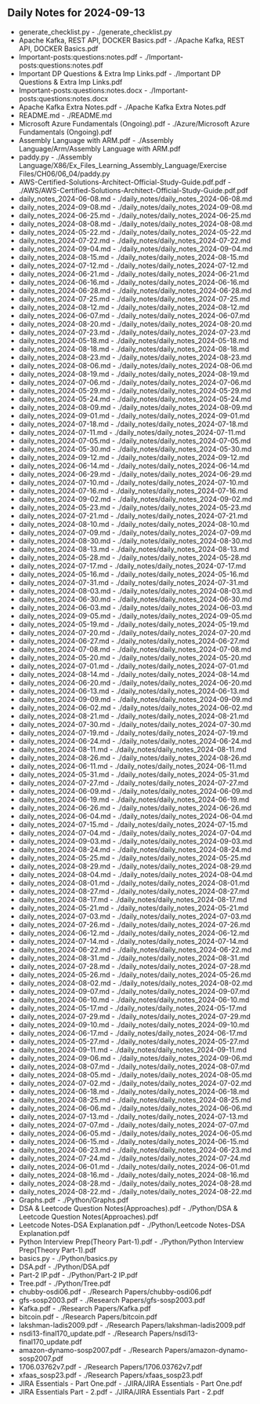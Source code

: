 ## Daily Notes for 2024-09-13

- generate_checklist.py - ./generate_checklist.py
- Apache Kafka, REST API, DOCKER Basics.pdf - ./Apache Kafka, REST API, DOCKER Basics.pdf
- Important-posts:questions:notes.pdf - ./Important-posts:questions:notes.pdf
- Important DP Questions & Extra Imp Links.pdf - ./Important DP Questions & Extra Imp Links.pdf
- Important-posts:questions:notes.docx - ./Important-posts:questions:notes.docx
- Apache Kafka Extra Notes.pdf - ./Apache Kafka Extra Notes.pdf
- README.md - ./README.md
- Microsoft Azure Fundamentals (Ongoing).pdf - ./Azure/Microsoft Azure Fundamentals (Ongoing).pdf
- Assembly Language with ARM.pdf - ./Assembly Language/Arm/Assembly Language with ARM.pdf
- paddy.py - ./Assembly Language/X86/Ex_Files_Learning_Assembly_Language/Exercise Files/CH06/06_04/paddy.py
- AWS-Certified-Solutions-Architect-Official-Study-Guide.pdf.pdf - ./AWS/AWS-Certified-Solutions-Architect-Official-Study-Guide.pdf.pdf
- daily_notes_2024-06-08.md - ./daily_notes/daily_notes_2024-06-08.md
- daily_notes_2024-09-08.md - ./daily_notes/daily_notes_2024-09-08.md
- daily_notes_2024-06-25.md - ./daily_notes/daily_notes_2024-06-25.md
- daily_notes_2024-08-08.md - ./daily_notes/daily_notes_2024-08-08.md
- daily_notes_2024-05-22.md - ./daily_notes/daily_notes_2024-05-22.md
- daily_notes_2024-07-22.md - ./daily_notes/daily_notes_2024-07-22.md
- daily_notes_2024-09-04.md - ./daily_notes/daily_notes_2024-09-04.md
- daily_notes_2024-08-15.md - ./daily_notes/daily_notes_2024-08-15.md
- daily_notes_2024-07-12.md - ./daily_notes/daily_notes_2024-07-12.md
- daily_notes_2024-06-21.md - ./daily_notes/daily_notes_2024-06-21.md
- daily_notes_2024-06-16.md - ./daily_notes/daily_notes_2024-06-16.md
- daily_notes_2024-06-28.md - ./daily_notes/daily_notes_2024-06-28.md
- daily_notes_2024-07-25.md - ./daily_notes/daily_notes_2024-07-25.md
- daily_notes_2024-08-12.md - ./daily_notes/daily_notes_2024-08-12.md
- daily_notes_2024-06-07.md - ./daily_notes/daily_notes_2024-06-07.md
- daily_notes_2024-08-20.md - ./daily_notes/daily_notes_2024-08-20.md
- daily_notes_2024-07-23.md - ./daily_notes/daily_notes_2024-07-23.md
- daily_notes_2024-05-18.md - ./daily_notes/daily_notes_2024-05-18.md
- daily_notes_2024-08-18.md - ./daily_notes/daily_notes_2024-08-18.md
- daily_notes_2024-08-23.md - ./daily_notes/daily_notes_2024-08-23.md
- daily_notes_2024-08-06.md - ./daily_notes/daily_notes_2024-08-06.md
- daily_notes_2024-08-19.md - ./daily_notes/daily_notes_2024-08-19.md
- daily_notes_2024-07-06.md - ./daily_notes/daily_notes_2024-07-06.md
- daily_notes_2024-05-29.md - ./daily_notes/daily_notes_2024-05-29.md
- daily_notes_2024-05-24.md - ./daily_notes/daily_notes_2024-05-24.md
- daily_notes_2024-08-09.md - ./daily_notes/daily_notes_2024-08-09.md
- daily_notes_2024-09-01.md - ./daily_notes/daily_notes_2024-09-01.md
- daily_notes_2024-07-18.md - ./daily_notes/daily_notes_2024-07-18.md
- daily_notes_2024-07-11.md - ./daily_notes/daily_notes_2024-07-11.md
- daily_notes_2024-07-05.md - ./daily_notes/daily_notes_2024-07-05.md
- daily_notes_2024-05-30.md - ./daily_notes/daily_notes_2024-05-30.md
- daily_notes_2024-09-12.md - ./daily_notes/daily_notes_2024-09-12.md
- daily_notes_2024-06-14.md - ./daily_notes/daily_notes_2024-06-14.md
- daily_notes_2024-06-29.md - ./daily_notes/daily_notes_2024-06-29.md
- daily_notes_2024-07-10.md - ./daily_notes/daily_notes_2024-07-10.md
- daily_notes_2024-07-16.md - ./daily_notes/daily_notes_2024-07-16.md
- daily_notes_2024-09-02.md - ./daily_notes/daily_notes_2024-09-02.md
- daily_notes_2024-05-23.md - ./daily_notes/daily_notes_2024-05-23.md
- daily_notes_2024-07-21.md - ./daily_notes/daily_notes_2024-07-21.md
- daily_notes_2024-08-10.md - ./daily_notes/daily_notes_2024-08-10.md
- daily_notes_2024-07-09.md - ./daily_notes/daily_notes_2024-07-09.md
- daily_notes_2024-08-30.md - ./daily_notes/daily_notes_2024-08-30.md
- daily_notes_2024-08-13.md - ./daily_notes/daily_notes_2024-08-13.md
- daily_notes_2024-05-28.md - ./daily_notes/daily_notes_2024-05-28.md
- daily_notes_2024-07-17.md - ./daily_notes/daily_notes_2024-07-17.md
- daily_notes_2024-05-16.md - ./daily_notes/daily_notes_2024-05-16.md
- daily_notes_2024-07-31.md - ./daily_notes/daily_notes_2024-07-31.md
- daily_notes_2024-08-03.md - ./daily_notes/daily_notes_2024-08-03.md
- daily_notes_2024-06-30.md - ./daily_notes/daily_notes_2024-06-30.md
- daily_notes_2024-06-03.md - ./daily_notes/daily_notes_2024-06-03.md
- daily_notes_2024-09-05.md - ./daily_notes/daily_notes_2024-09-05.md
- daily_notes_2024-05-19.md - ./daily_notes/daily_notes_2024-05-19.md
- daily_notes_2024-07-20.md - ./daily_notes/daily_notes_2024-07-20.md
- daily_notes_2024-06-27.md - ./daily_notes/daily_notes_2024-06-27.md
- daily_notes_2024-07-08.md - ./daily_notes/daily_notes_2024-07-08.md
- daily_notes_2024-05-20.md - ./daily_notes/daily_notes_2024-05-20.md
- daily_notes_2024-07-01.md - ./daily_notes/daily_notes_2024-07-01.md
- daily_notes_2024-08-14.md - ./daily_notes/daily_notes_2024-08-14.md
- daily_notes_2024-06-20.md - ./daily_notes/daily_notes_2024-06-20.md
- daily_notes_2024-06-13.md - ./daily_notes/daily_notes_2024-06-13.md
- daily_notes_2024-09-09.md - ./daily_notes/daily_notes_2024-09-09.md
- daily_notes_2024-06-02.md - ./daily_notes/daily_notes_2024-06-02.md
- daily_notes_2024-08-21.md - ./daily_notes/daily_notes_2024-08-21.md
- daily_notes_2024-07-30.md - ./daily_notes/daily_notes_2024-07-30.md
- daily_notes_2024-07-19.md - ./daily_notes/daily_notes_2024-07-19.md
- daily_notes_2024-06-24.md - ./daily_notes/daily_notes_2024-06-24.md
- daily_notes_2024-08-11.md - ./daily_notes/daily_notes_2024-08-11.md
- daily_notes_2024-08-26.md - ./daily_notes/daily_notes_2024-08-26.md
- daily_notes_2024-06-11.md - ./daily_notes/daily_notes_2024-06-11.md
- daily_notes_2024-05-31.md - ./daily_notes/daily_notes_2024-05-31.md
- daily_notes_2024-07-27.md - ./daily_notes/daily_notes_2024-07-27.md
- daily_notes_2024-06-09.md - ./daily_notes/daily_notes_2024-06-09.md
- daily_notes_2024-06-19.md - ./daily_notes/daily_notes_2024-06-19.md
- daily_notes_2024-06-26.md - ./daily_notes/daily_notes_2024-06-26.md
- daily_notes_2024-06-04.md - ./daily_notes/daily_notes_2024-06-04.md
- daily_notes_2024-07-15.md - ./daily_notes/daily_notes_2024-07-15.md
- daily_notes_2024-07-04.md - ./daily_notes/daily_notes_2024-07-04.md
- daily_notes_2024-09-03.md - ./daily_notes/daily_notes_2024-09-03.md
- daily_notes_2024-08-24.md - ./daily_notes/daily_notes_2024-08-24.md
- daily_notes_2024-05-25.md - ./daily_notes/daily_notes_2024-05-25.md
- daily_notes_2024-08-29.md - ./daily_notes/daily_notes_2024-08-29.md
- daily_notes_2024-08-04.md - ./daily_notes/daily_notes_2024-08-04.md
- daily_notes_2024-08-01.md - ./daily_notes/daily_notes_2024-08-01.md
- daily_notes_2024-08-27.md - ./daily_notes/daily_notes_2024-08-27.md
- daily_notes_2024-08-17.md - ./daily_notes/daily_notes_2024-08-17.md
- daily_notes_2024-05-21.md - ./daily_notes/daily_notes_2024-05-21.md
- daily_notes_2024-07-03.md - ./daily_notes/daily_notes_2024-07-03.md
- daily_notes_2024-07-26.md - ./daily_notes/daily_notes_2024-07-26.md
- daily_notes_2024-06-12.md - ./daily_notes/daily_notes_2024-06-12.md
- daily_notes_2024-07-14.md - ./daily_notes/daily_notes_2024-07-14.md
- daily_notes_2024-06-22.md - ./daily_notes/daily_notes_2024-06-22.md
- daily_notes_2024-08-31.md - ./daily_notes/daily_notes_2024-08-31.md
- daily_notes_2024-07-28.md - ./daily_notes/daily_notes_2024-07-28.md
- daily_notes_2024-05-26.md - ./daily_notes/daily_notes_2024-05-26.md
- daily_notes_2024-08-02.md - ./daily_notes/daily_notes_2024-08-02.md
- daily_notes_2024-09-07.md - ./daily_notes/daily_notes_2024-09-07.md
- daily_notes_2024-06-10.md - ./daily_notes/daily_notes_2024-06-10.md
- daily_notes_2024-05-17.md - ./daily_notes/daily_notes_2024-05-17.md
- daily_notes_2024-07-29.md - ./daily_notes/daily_notes_2024-07-29.md
- daily_notes_2024-09-10.md - ./daily_notes/daily_notes_2024-09-10.md
- daily_notes_2024-06-17.md - ./daily_notes/daily_notes_2024-06-17.md
- daily_notes_2024-05-27.md - ./daily_notes/daily_notes_2024-05-27.md
- daily_notes_2024-09-11.md - ./daily_notes/daily_notes_2024-09-11.md
- daily_notes_2024-09-06.md - ./daily_notes/daily_notes_2024-09-06.md
- daily_notes_2024-08-07.md - ./daily_notes/daily_notes_2024-08-07.md
- daily_notes_2024-08-05.md - ./daily_notes/daily_notes_2024-08-05.md
- daily_notes_2024-07-02.md - ./daily_notes/daily_notes_2024-07-02.md
- daily_notes_2024-06-18.md - ./daily_notes/daily_notes_2024-06-18.md
- daily_notes_2024-08-25.md - ./daily_notes/daily_notes_2024-08-25.md
- daily_notes_2024-06-06.md - ./daily_notes/daily_notes_2024-06-06.md
- daily_notes_2024-07-13.md - ./daily_notes/daily_notes_2024-07-13.md
- daily_notes_2024-07-07.md - ./daily_notes/daily_notes_2024-07-07.md
- daily_notes_2024-06-05.md - ./daily_notes/daily_notes_2024-06-05.md
- daily_notes_2024-06-15.md - ./daily_notes/daily_notes_2024-06-15.md
- daily_notes_2024-06-23.md - ./daily_notes/daily_notes_2024-06-23.md
- daily_notes_2024-07-24.md - ./daily_notes/daily_notes_2024-07-24.md
- daily_notes_2024-06-01.md - ./daily_notes/daily_notes_2024-06-01.md
- daily_notes_2024-08-16.md - ./daily_notes/daily_notes_2024-08-16.md
- daily_notes_2024-08-28.md - ./daily_notes/daily_notes_2024-08-28.md
- daily_notes_2024-08-22.md - ./daily_notes/daily_notes_2024-08-22.md
- Graphs.pdf - ./Python/Graphs.pdf
- DSA & Leetcode Question Notes(Approaches).pdf - ./Python/DSA & Leetcode Question Notes(Approaches).pdf
- Leetcode Notes-DSA Explanation.pdf - ./Python/Leetcode Notes-DSA Explanation.pdf
- Python Interview Prep(Theory Part-1).pdf - ./Python/Python Interview Prep(Theory Part-1).pdf
- basics.py - ./Python/basics.py
- DSA.pdf - ./Python/DSA.pdf
- Part-2 IP.pdf - ./Python/Part-2 IP.pdf
- Tree.pdf - ./Python/Tree.pdf
- chubby-osdi06.pdf - ./Research Papers/chubby-osdi06.pdf
- gfs-sosp2003.pdf - ./Research Papers/gfs-sosp2003.pdf
- Kafka.pdf - ./Research Papers/Kafka.pdf
- bitcoin.pdf - ./Research Papers/bitcoin.pdf
- lakshman-ladis2009.pdf - ./Research Papers/lakshman-ladis2009.pdf
- nsdi13-final170_update.pdf - ./Research Papers/nsdi13-final170_update.pdf
- amazon-dynamo-sosp2007.pdf - ./Research Papers/amazon-dynamo-sosp2007.pdf
- 1706.03762v7.pdf - ./Research Papers/1706.03762v7.pdf
- xfaas_sosp23.pdf - ./Research Papers/xfaas_sosp23.pdf
- JIRA Essentials - Part One.pdf - ./JIRA/JIRA Essentials - Part One.pdf
- JIRA Essentials Part - 2.pdf - ./JIRA/JIRA Essentials Part - 2.pdf
